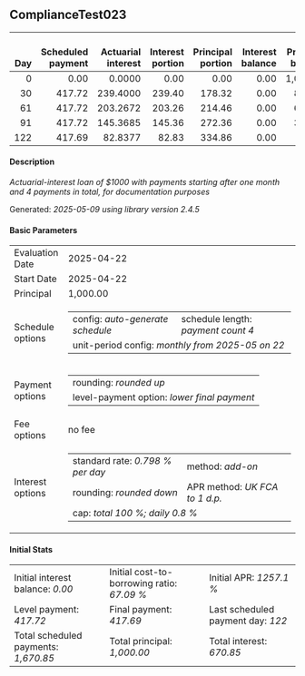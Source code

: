 <h2>ComplianceTest023</h2>
<table>
    <thead style="vertical-align: bottom;">
        <th style="text-align: right;">Day</th>
        <th style="text-align: right;">Scheduled payment</th>
        <th style="text-align: right;">Actuarial interest</th>
        <th style="text-align: right;">Interest portion</th>
        <th style="text-align: right;">Principal portion</th>
        <th style="text-align: right;">Interest balance</th>
        <th style="text-align: right;">Principal balance</th>
        <th style="text-align: right;">Total actuarial interest</th>
        <th style="text-align: right;">Total interest</th>
        <th style="text-align: right;">Total principal</th>
    </thead>
    <tr style="text-align: right;">
        <td class="ci00">0</td>
        <td class="ci01" style="white-space: nowrap;">0.00</td>
        <td class="ci02">0.0000</td>
        <td class="ci03">0.00</td>
        <td class="ci04">0.00</td>
        <td class="ci05">0.00</td>
        <td class="ci06">1,000.00</td>
        <td class="ci07">0.0000</td>
        <td class="ci08">0.00</td>
        <td class="ci09">0.00</td>
    </tr>
    <tr style="text-align: right;">
        <td class="ci00">30</td>
        <td class="ci01" style="white-space: nowrap;">417.72</td>
        <td class="ci02">239.4000</td>
        <td class="ci03">239.40</td>
        <td class="ci04">178.32</td>
        <td class="ci05">0.00</td>
        <td class="ci06">821.68</td>
        <td class="ci07">239.4000</td>
        <td class="ci08">239.40</td>
        <td class="ci09">178.32</td>
    </tr>
    <tr style="text-align: right;">
        <td class="ci00">61</td>
        <td class="ci01" style="white-space: nowrap;">417.72</td>
        <td class="ci02">203.2672</td>
        <td class="ci03">203.26</td>
        <td class="ci04">214.46</td>
        <td class="ci05">0.00</td>
        <td class="ci06">607.22</td>
        <td class="ci07">442.6672</td>
        <td class="ci08">442.66</td>
        <td class="ci09">392.78</td>
    </tr>
    <tr style="text-align: right;">
        <td class="ci00">91</td>
        <td class="ci01" style="white-space: nowrap;">417.72</td>
        <td class="ci02">145.3685</td>
        <td class="ci03">145.36</td>
        <td class="ci04">272.36</td>
        <td class="ci05">0.00</td>
        <td class="ci06">334.86</td>
        <td class="ci07">588.0357</td>
        <td class="ci08">588.02</td>
        <td class="ci09">665.14</td>
    </tr>
    <tr style="text-align: right;">
        <td class="ci00">122</td>
        <td class="ci01" style="white-space: nowrap;">417.69</td>
        <td class="ci02">82.8377</td>
        <td class="ci03">82.83</td>
        <td class="ci04">334.86</td>
        <td class="ci05">0.00</td>
        <td class="ci06">0.00</td>
        <td class="ci07">670.8733</td>
        <td class="ci08">670.85</td>
        <td class="ci09">1,000.00</td>
    </tr>
</table>
<h4>Description</h4>
<p><i>Actuarial-interest loan of $1000 with payments starting after one month and 4 payments in total, for documentation purposes</i></p>
<p>Generated: <i>2025-05-09 using library version 2.4.5</i></p>
<h4>Basic Parameters</h4>
<table>
    <tr>
        <td>Evaluation Date</td>
        <td>2025-04-22</td>
    </tr>
    <tr>
        <td>Start Date</td>
        <td>2025-04-22</td>
    </tr>
    <tr>
        <td>Principal</td>
        <td>1,000.00</td>
    </tr>
    <tr>
        <td>Schedule options</td>
        <td>
            <table>
                <tr>
                    <td>config: <i>auto-generate schedule</i></td>
                    <td>schedule length: <i><i>payment count</i> 4</i></td>
                </tr>
                <tr>
                    <td colspan="2" style="white-space: nowrap;">unit-period config: <i>monthly from 2025-05 on 22</i></td>
                </tr>
            </table>
        </td>
    </tr>
    <tr>
        <td>Payment options</td>
        <td>
            <table>
                <tr>
                    <td>rounding: <i>rounded up</i></td>
                </tr>
                <tr>
                    <td>level-payment option: <i>lower&nbsp;final&nbsp;payment</i></td>
                </tr>
            </table>
        </td>
    </tr>
    <tr>
        <td>Fee options</td>
        <td>no fee
        </td>
    </tr>
    <tr>
        <td>Interest options</td>
        <td>
            <table>
                <tr>
                    <td>standard rate: <i>0.798 % per day</i></td>
                    <td>method: <i>add-on</i></td>
                </tr>
                <tr>
                    <td>rounding: <i>rounded down</i></td>
                    <td>APR method: <i>UK FCA to 1 d.p.</i></td>
                </tr>
                <tr>
                    <td colspan="2">cap: <i>total 100 %; daily 0.8 %</td>
                </tr>
            </table>
        </td>
    </tr>
</table>
<h4>Initial Stats</h4>
<table>
    <tr>
        <td>Initial interest balance: <i>0.00</i></td>
        <td>Initial cost-to-borrowing ratio: <i>67.09 %</i></td>
        <td>Initial APR: <i>1257.1 %</i></td>
    </tr>
    <tr>
        <td>Level payment: <i>417.72</i></td>
        <td>Final payment: <i>417.69</i></td>
        <td>Last scheduled payment day: <i>122</i></td>
    </tr>
    <tr>
        <td>Total scheduled payments: <i>1,670.85</i></td>
        <td>Total principal: <i>1,000.00</i></td>
        <td>Total interest: <i>670.85</i></td>
    </tr>
</table>